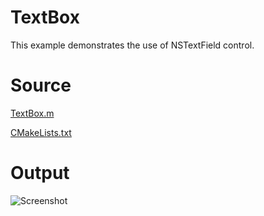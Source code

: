 # TextBox

This example demonstrates the use of NSTextField control.

# Source

[TextBox.m](./TextBox.m)

[CMakeLists.txt](./CMakeLists.txt)

# Output

![Screenshot](../../docs/Pictures/TextBox.png)

